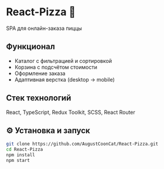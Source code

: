 # React-Pizza 🍕

SPA для онлайн-заказа пиццы

##  Функционал
- Каталог с фильтрацией и сортировкой
- Корзина с подсчётом стоимости
- Оформление заказа
- Адаптивная верстка (desktop → mobile)

##  Стек технологий
React, TypeScript, Redux Toolkit, SCSS, React Router

## ⚙️ Установка и запуск
```bash
git clone https://github.com/AugustCoonCat/React-Pizza.git
cd React-Pizza
npm install
npm start
